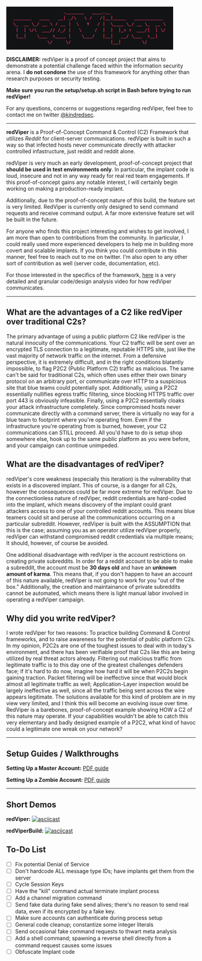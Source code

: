 ![Alt text](images/redviperlogo.PNG?raw=true "redViper")

**DISCLAIMER:** redViper is a proof of concept project that aims to demonstrate a potential challenge faced within the information security arena. I **do not condone** the use of this framework for anything other than research purposes or security testing.

**Make sure you run the setup/setup.sh script in Bash before trying to run redViper!**

For any questions, concerns or suggestions regarding redViper, feel free to contact me on twitter [@kindredsec](https://twitter.com/kindredsec).
****
**redViper** is a Proof-of-Concept Command & Control (C2) Framework that utilizes *Reddit* for client-server communications. redViper is built in such a way so that infected hosts never communicate directly with attacker controlled infastructure, just reddit and reddit alone. 

redViper is very much an early development, proof-of-concept project that **should be used in test environments only**. In particular, the implant code is loud, insecure and not in any way ready for real red team engagements. If this proof-of-concept gains any notable interest, I will certainly begin working on making a production-ready implant. 

Additionally, due to the proof-of-concept nature of this build, the feature set is very limited. RedViper is currently only designed to send command requests and receive command output. A far more extensive feature set will be built in the future. 

For anyone who finds this project interesting and wishes to get involved, I am more than open to contributions from the community. In particular, I could really used more experienced developers to help me in building more covert and scalable implants. If you think you could contribute in this manner, feel free to reach out to me on twitter. I'm also open to any other sort of contribution as well (server code, documentation, etc).

For those interested in the specifics of the framework, [here](https://www.youtube.com/watch?v=rk4EMhq30-M) is a very detailed and granular code/design analysis video for how redViper communicates.
****
## What are the advantages of a C2 like redViper over traditional C2s?
The primary advantage of using a public platform C2 like redViper is the natural innocuity of the communications. Your C2 traffic will be sent over an encrypted TLS connection to a legitimate, reputable HTTPS site, just like the vast majority of network traffic on the internet. From a defensive perspective, it is extremely difficult, and in the right conditions blatantly impossible, to flag P2C2 (Public Platform C2) traffic as malicious. The same can't be said for traditional C2s, which often uses either their own binary protocol on an arbitrary port, or communicate over HTTP to a suspicious site that blue teams could potentially spot. Additionally, using a P2C2 essentially nullifies egress traffic filtering, since blocking HTTPS traffic over port 443 is obviously infeasible. Finally, using a P2C2 essentially cloaks your attack infrastructure completely. Since compromised hosts never communicate directly with a command server, there is virtually no way for a blue team to footprint where you're operating from. Even if the infrastructure you're operating from is burned, however, your C2 communications can STILL proceed. All you'd have to do is setup shop somewhere else, hook up to the same public platform as you were before, and your campaign can continue unimpeded. 

## What are the disadvantages of redViper?
redViper's core weakness (especially this iteration) is the vulnerability that exists in a discovered implant. This of course, is a danger for all C2s, however the consequences could be far more extreme for redViper. Due to the connectionless nature of redViper, reddit credentials are hard-coded into the implant, which means discovery of the implant could grant attackers access to one of your controlled reddit accounts. This means blue teamers could sit and peruse all the communications occurring on a particular subreddit. However, redViper is built with the ASSUMPTION that this is the case; assuming you as an operator utilize redViper properly, redViper can withstand compromised reddit credentials via multiple means; It should, however, of course be avoided. 

One additional disadvantage with redViper is the account restrictions on creating private subreddits. In order for a reddit account to be able to make a subreddit, the account must be **30 days old** and have an **unknown amount of karma**. This means that, if you don't happen to have an account of this nature available, redViper is not going to work for you "out of the box." Additionally, the creation and maintainance of private subreddits cannot be automated, which means there is light manual labor involved in operating a redViper campaign. 

## Why did you write redViper?
I wrote redViper for two reasons: To practice building Command & Control frameworks, and to raise awareness for the potential of public platform C2s. In my opinion, P2C2s are one of the toughest issues to deal with in today's environment, and there has been verifiable proof that C2s like this are being utilized by real threat actors already. Filtering out malicious traffic from legitimate traffic is to this day one of the greatest challenges defenders face; if it's hard to do now, imagine how hard it will be when P2C2s begin gaining traction. Packet filtering will be ineffective since that would block almost all legitimate traffic as well; Application-Layer inspection would be largely ineffective as well, since all the traffic being sent across the wire appears legitimate. The solutions available for this kind of problem are in my view very limited, and I think this will become an evolving issue over time. RedViper is a barebones, proof-of-concept example showing HOW a C2 of this nature may operate. If your capabilities wouldn't be able to catch this very elementary and badly designed example of a P2C2, what kind of havoc could a legitimate one wreak on your network?
****
## Setup Guides / Walkthroughs
**Setting Up a Master Account:** [PDF guide](docs/redviper_masteraccount_steps.pdf)

**Setting Up a Zombie Account:** [PDF guide](docs/redviper_zombieaccount_steps.pdf)
****
## Short Demos
**redViper:**
[![asciicast](https://asciinema.org/a/261115.svg)](https://asciinema.org/a/261115)

**redViperBuild:**
[![asciicast](https://asciinema.org/a/261117.svg)](https://asciinema.org/a/261117)

## To-Do List
- [ ] Fix potential Denial of Service
- [ ] Don't hardcode ALL message type IDs; have implants get them from the server
- [ ] Cycle Session Keys
- [ ] Have the "kill" command actual terminate implant process
- [ ] Add a channel migration command
- [ ] Send fake data during fake send alives; there's no reason to send real data, even if its encrypted by a fake key.
- [ ] Make sure accounts can authenticate during process setup
- [ ] General code cleanup; constantize some integer literals
- [ ] Send occasional fake command requests to thwart meta analysis
- [ ] Add a shell command; spawning a reverse shell directly from a command request causes some issues 
- [ ] Obfuscate Implant code
